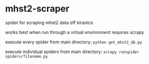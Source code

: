 # mhst2-scraper
spider for scraping mhst2 data off kiranico

works best when run through a virtual environment
requires scrapy

execute every spider from main directory: `python get_mhst2_db.py`

execute individual spiders from main directory: `scrapy runspider spiders/filename.py`
